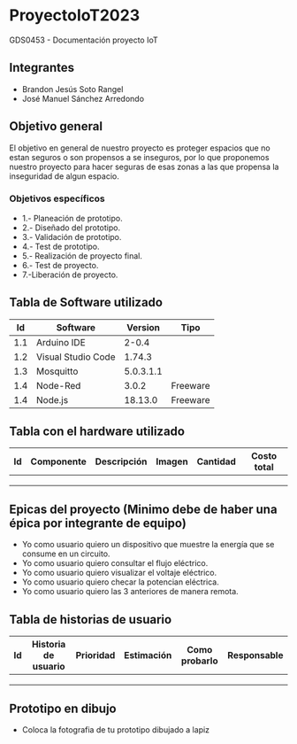 # ProyectoIoT2023
GDS0453 - Documentación proyecto IoT 

## Integrantes
- Brandon Jesús Soto Rangel
- José Manuel Sánchez Arredondo

## Objetivo general
El objetivo en general de nuestro proyecto es proteger espacios que no estan seguros o son propensos a se inseguros, por lo que proponemos
nuestro proyecto para hacer seguras de esas zonas a las que propensa la inseguridad de algun espacio.
### Objetivos específicos
- 1.- Planeación de prototipo.
- 2.- Diseñado del prototipo.
- 3.- Validación de prototipo.
- 4.- Test de prototipo.
- 5.- Realización de proyecto final.
- 6.- Test de proyecto.
- 7.-Liberación de proyecto.

## Tabla de Software utilizado
| Id | Software | Version | Tipo |
|----|----------|---------|------|
|1.1|Arduino IDE | 2-0.4 | |Freeware|
|1.2|Visual Studio Code | 1.74.3 ||Freeware|
|1.3|Mosquitto   | 5.0.3.1.1||Freeware|
|1.4|Node-Red   | 3.0.2 |Freeware|
|1.4|Node.js  | 18.13.0 |Freeware|


## Tabla con el hardware utilizado
| Id | Componente | Descripción | Imagen | Cantidad | Costo total |
|----|------------|-------------|--------|----------|-------------|
|    |            |             |        |          |             |
|    |            |             |        |          |             |
|    |            |             |        |          |             |

## Epicas del proyecto (Minimo debe de haber una épica por integrante de equipo)
- Yo como usuario quiero un dispositivo que muestre la energía que se consume en un circuito.
- Yo como usuario quiero consultar el flujo eléctrico.
- Yo como usuario quiero visualizar el voltaje eléctrico.
- Yo como usuario quiero checar la potencian eléctrica.
- Yo como usuario quiero las 3 anteriores de manera remota.

## Tabla de historias de usuario
| Id | Historia de usuario | Prioridad | Estimación | Como probarlo | Responsable |
|----|---------------------|-----------|------------|---------------|-------------|
|    |                     |           |            |               |             |
|    |                     |           |            |               |             |
|    |                     |           |            |               |             |

## Prototipo en dibujo
- Coloca la fotografia de tu prototipo dibujado a lapiz

